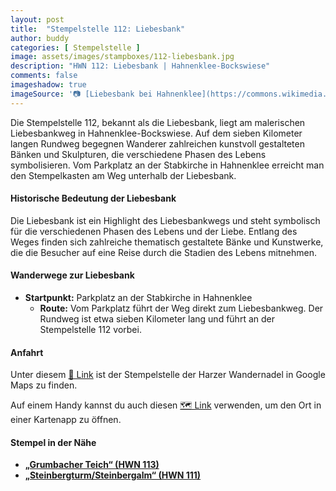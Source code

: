 ```yaml
---
layout: post
title:  "Stempelstelle 112: Liebesbank"
author: buddy
categories: [ Stempelstelle ]
image: assets/images/stampboxes/112-liebesbank.jpg
description: "HWN 112: Liebesbank | Hahnenklee-Bockswiese"
comments: false
imageshadow: true
imageSource: '📷 [Liebesbank bei Hahnenklee](https://commons.wikimedia.org/wiki/File:Liebesbank_bei_Hahnenklee.JPG) von <a href="https://de.wikipedia.org/wiki/Benutzer:JuTe_CLZ" class="extiw" title="de:Benutzer:JuTe CLZ">JuTe CLZ</a> unter Lizenz Copyrighted free use'
---
```


Die Stempelstelle 112, bekannt als die Liebesbank, liegt am malerischen Liebesbankweg in Hahnenklee-Bockswiese. Auf dem sieben Kilometer langen Rundweg begegnen Wanderer zahlreichen kunstvoll gestalteten Bänken und Skulpturen, die verschiedene Phasen des Lebens symbolisieren. Vom Parkplatz an der Stabkirche in Hahnenklee erreicht man den Stempelkasten am Weg unterhalb der Liebesbank. 

#### Historische Bedeutung der Liebesbank

Die Liebesbank ist ein Highlight des Liebesbankwegs und steht symbolisch für die verschiedenen Phasen des Lebens und der Liebe. Entlang des Weges finden sich zahlreiche thematisch gestaltete Bänke und Kunstwerke, die die Besucher auf eine Reise durch die Stadien des Lebens mitnehmen. 

#### Wanderwege zur Liebesbank

- **Startpunkt:** Parkplatz an der Stabkirche in Hahnenklee
  - **Route:** Vom Parkplatz führt der Weg direkt zum Liebesbankweg. Der Rundweg ist etwa sieben Kilometer lang und führt an der Stempelstelle 112 vorbei. 

#### Anfahrt

Unter diesem [📍 Link](https://www.google.com/maps/dir/?api=1&origin=&destination=51.86065%2C%2010.35732) ist der Stempelstelle der Harzer Wandernadel in Google Maps zu finden.

<div class="android-only">
  Auf einem Handy kannst du auch diesen 
  <a href="geo:51.86065,10.35732">🗺️ Link</a> 
  verwenden, um den Ort in einer Kartenapp zu öffnen.
  <p></p>
</div>

#### Stempel in der Nähe

- [**„Grumbacher Teich“ (HWN 113)**](/stempelstelle-113-grumbacher-teich)
- [**„Steinbergturm/Steinbergalm“ (HWN 111)**](/stempelstelle-111-steinbergturm-steinbergalm)
